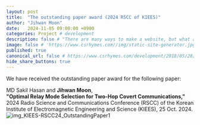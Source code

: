```yaml
---
layout: post
title:  "The outstanding paper award (2024 RSCC of KIEES)"
author: "Jihwan Moon"
date:   2024-11-05 09:00:00 +0900
categories: Project # development
description: false # "There are many ways to make a website, but what about static site generators"
image: false # 'https://www.csrhymes.com//img/static-site-generator.jpg'
published: true
canonical_url: false # https://www.csrhymes.com/development/2018/05/28/why-use-a-static-site-generator.html
hide_share_buttons: true
---
```


We have received the outstanding paper award for the following paper:      

MD Sakil Hasan and __Jihwan Moon__,      
__"Optimal Relay Mode Selection for Two-Hop Covert Communications,"__     
2024 Radio Science and Communications Conference (RSCC) of the Korean Institute of Electromagnetic Engineering and Science (KIEES), 25 Oct. 2024.     
![img_KIEES-RSCC24_OutstandingPaper1](https://anschino.github.io/ccsl/img/img_KIEES-RSCC24_OutstandingPaper1.png)